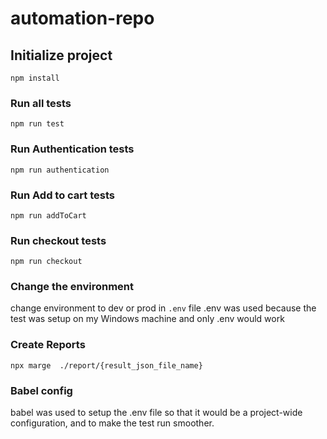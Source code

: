 # automation-repo


## Initialize project
`npm install`

### Run all tests
`npm run test`

### Run Authentication tests
`npm run authentication`

### Run Add to cart tests
`npm run addToCart`

### Run checkout tests
`npm run checkout`

### Change the environment
change environment to dev or prod in `.env` file 
.env was used because the test was setup on my Windows machine and only .env would work

### Create Reports
`npx marge  ./report/{result_json_file_name}`

### Babel config
babel was used to setup the .env file so that it would be a project-wide configuration, and to make the test run smoother.



